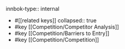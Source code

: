 innbok-type:: internal
- #[[related keys]]
collapsed:: true
- #key [[Competition/Competitor Analysis]]
- #key [[Competition/Barriers to Entry]]
- #key [[Competition/Competition]]










